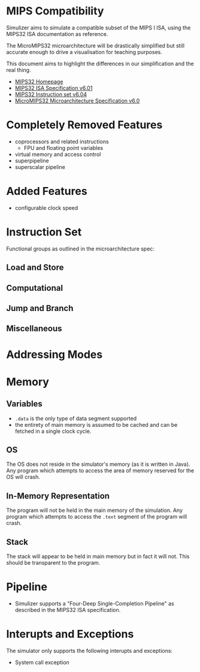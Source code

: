 # MIPS Compatibility #
Simulizer aims to simulate a compatible subset of the MIPS I ISA, using the
MIPS32 ISA documentation as reference.

The MicroMIPS32 microarchitecture will be drastically simplified but still
accurate enough to drive a visualisation for teaching purposes.

This document aims to highlight the differences in our simplification and the
real thing.

- [MIPS32 Homepage](https://imgtec.com/mips/architectures/mips32/)
- [MIPS32 ISA Specification v6.01](https://imgtec.com/?do-download=4278)
- [MIPS32 Instruction set v6.04](https://imgtec.com/?do-download=4287)
- [MicroMIPS32 Microarchitecture Specification v6.0](https://imgtec.com/?do-download=6102)


# Completely Removed Features #
- coprocessors and related instructions
    - FPU and floating point variables
- virtual memory and access control
- superpipeline
- superscalar pipeline

# Added Features #
- configurable clock speed


# Instruction Set #
Functional groups as outlined in the microarchitecture spec:

## Load and Store ##

## Computational ##

## Jump and Branch ##

## Miscellaneous ##


# Addressing Modes #


# Memory #
## Variables ##
- `.data` is the only type of data segment supported
- the entirety of main memory is assumed to be cached and can be fetched in a
  single clock cycle.


## OS ##
The OS does not reside in the simulator's memory (as it is written in Java). Any
program which attempts to access the area of memory reserved for the OS will
crash.

## In-Memory Representation ##
The program will not be held in the main memory of the simulation. Any program
which attempts to access the `.text` segment of the program will crash.

## Stack ##
The stack will appear to be held in main memory but in fact it will not. This
should be transparent to the program.

# Pipeline #
- Simulizer supports a "Four-Deep Single-Completion Pipeline" as described in
  the MIPS32 ISA specification.

# Interupts and Exceptions #
The simulator only supports the following interupts and exceptions:
- System call exception
